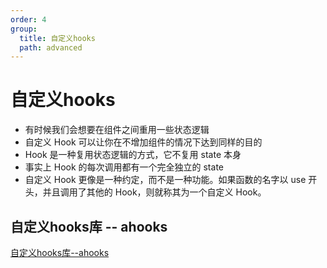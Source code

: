 ```yaml
---
order: 4
group:
  title: 自定义hooks
  path: advanced
---
```


# 自定义hooks
- 有时候我们会想要在组件之间重用一些状态逻辑
- 自定义 Hook 可以让你在不增加组件的情况下达到同样的目的
- Hook 是一种复用状态逻辑的方式，它不复用 state 本身
- 事实上 Hook 的每次调用都有一个完全独立的 state
- 自定义 Hook 更像是一种约定，而不是一种功能。如果函数的名字以 use 开头，并且调用了其他的 Hook，则就称其为一个自定义 Hook。

## 自定义hooks库 -- ahooks
<a href="https://ahooks.js.org/zh-CN/">自定义hooks库--ahooks</a>


